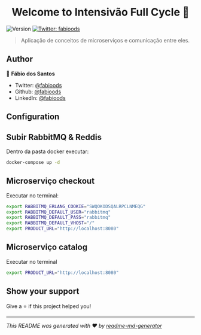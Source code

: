 <h1 align="center">Welcome to Intensivão Full Cycle 👋</h1>
<p>
  <img alt="Version" src="https://img.shields.io/badge/version-1.0.0-blue.svg?cacheSeconds=2592000" />
  <a href="https://twitter.com/fabioods" target="_blank">
    <img alt="Twitter: fabioods" src="https://img.shields.io/twitter/follow/fabioods.svg?style=social" />
  </a>
</p>

> Aplicação de conceitos de microserviços e comunicação entre eles.

## Author

👤 **Fábio dos Santos**

- Twitter: [@fabioods](https://twitter.com/fabioods)
- Github: [@fabioods](https://github.com/fabioods)
- LinkedIn: [@fabioods](https://linkedin.com/in/fabioods)

## Configuration

## Subir RabbitMQ & Reddis

Dentro da pasta docker executar:

```bash
docker-compose up -d
```

## Microserviço checkout

Executar no terminal:

```bash
export RABBITMQ_ERLANG_COOKIE="SWQOKODSQALRPCLNMEQG"
export RABBITMQ_DEFAULT_USER="rabbitmq"
export RABBITMQ_DEFAULT_PASS="rabbitmq"
export RABBITMQ_DEFAULT_VHOST="/"
export PRODUCT_URL="http://localhost:8080"
```

## Microserviço catalog

Executar no terminal

```bash
export PRODUCT_URL="http://localhost:8080"
```

## Show your support

Give a ⭐️ if this project helped you!

---

_This README was generated with ❤️ by [readme-md-generator](https://github.com/kefranabg/readme-md-generator)_
